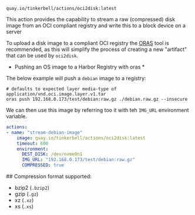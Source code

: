 ```
quay.io/tinkerbell/actions/oci2disk:latest
```

This action provides the capability to stream a raw (compressed) disk
image from an OCI compliant registry and write this to a block device on a server

To upload a disk image to a compliant OCI registry the [ORAS]() tool is recommended,
as this will simplify the process of creating a new "artifact" that can be used by
`oci2disk`.

* Pushing an OS image to a Harbor Registry with oras *

The below example will push a `debian` image to a registry:

```
# defaults to expected layer media-type of application/vnd.oci.image.layer.v1.tar
oras push 192.168.0.173/test/debian:raw.gz ./debian.raw.gz --insecure
```

We can then use this image by referring too it with teh `IMG_URL` environment variable.

```yaml
actions:
- name: "stream-debian-image"
    image: quay.io/tinkerbell/actions/oci2disk:latest
    timeout: 600
    environment:
      DEST_DISK: /dev/nvme0n1
      IMG_URL: "192.168.0.173/test/debian:raw.gz"
      COMPRESSED: true
```

## Compression format supported:

- bzip2 (`.bzip2`)
- gzip (`.gz`)
- xz (`.xz`)
- xs (`.xs`)
